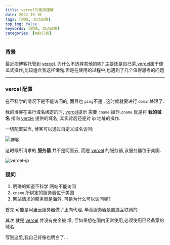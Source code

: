 ```yaml
---
title: vercel的使用理解
date: 2022-10-16
tags: [前端, 自动部署]
top_img: false
keywords: [前端, 自动部署]
categories: [Web开发]
---
```


### 背景

最近把博客托管到 [vercel](). 为什么不选择其他的呢? 主要还是自己菜,[vercel]()属于傻瓜式操作,比较适合我这样懒鬼.但是在使用的过程中,也遇到了几个值得思考的问题

---

### vercel 配置

在不科学的情况下是不能访问的, 而且也 `ping`不通 . 这时候就要进行 `domin`处理了.

我的博客在进行域名绑定的时, [vercel]()提示 需要 `cname` 操作.`cname` 就是将 **我的域名** 指向 [vercle]() 提供的域名, 其实背后还是对 ip 地址的操作.

一切配置妥当, 博客可以通过自定义域名访问:

![博客](http://cdn.akexc.com/myblog-assets/blog.jpg)

这时候所请求的 **服务器** 并不是阿里云, 而是 [vercel]() 的服务器,该服务器位于美国.

![vercel-ip](http://cdn.akexc.com/myblog-assets/ip.jpg)

### 疑问

1. 明确的知道不科学 网站不能访问
2. `cname` 所绑定的服务器位于美国
3. 网站请求的服务器是海外, 可是为什么可以访问呢?

首先 可能是阿里云服务器做了正向代理, 毕竟服务器是直连互联网的.

其次 就是 [vercel]() 并没有完全被 墙, 但如果想在国内正常使用,必须使用已经备案的域名.

写到这里,我自己好像也明白了...
